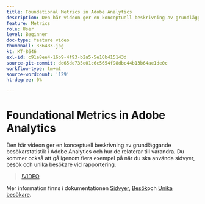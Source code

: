 ```yaml
---
title: Foundational Metrics in Adobe Analytics
description: Den här videon ger en konceptuell beskrivning av grundläggande besökarstatistik i Adobe Analytics och hur de relaterar till varandra. Du kommer också att gå igenom flera exempel på när du ska använda sidvyer, besök och unika besökare vid rapportering.
feature: Metrics
role: User
level: Beginner
doc-type: feature video
thumbnail: 336483.jpg
kt: KT-8646
exl-id: c91e8ee4-16b9-4f93-b2a5-5e10b415143d
source-git-commit: dd65de735e01c6c5654f98dbc44b13b64ae1de0c
workflow-type: tm+mt
source-wordcount: '129'
ht-degree: 0%

---
```


# Foundational Metrics in Adobe Analytics

Den här videon ger en konceptuell beskrivning av grundläggande besökarstatistik i Adobe Analytics och hur de relaterar till varandra. Du kommer också att gå igenom flera exempel på när du ska använda sidvyer, besök och unika besökare vid rapportering.

>[!VIDEO](https://video.tv.adobe.com/v/336483/?quality=12&learn=on)

Mer information finns i dokumentationen [Sidvyer](https://experienceleague.adobe.com/docs/analytics/components/metrics/page-views.html), [Besök](https://experienceleague.adobe.com/docs/analytics/components/metrics/visits.html)och [Unika besökare](https://experienceleague.adobe.com/docs/analytics/components/metrics/unique-visitors.html).
